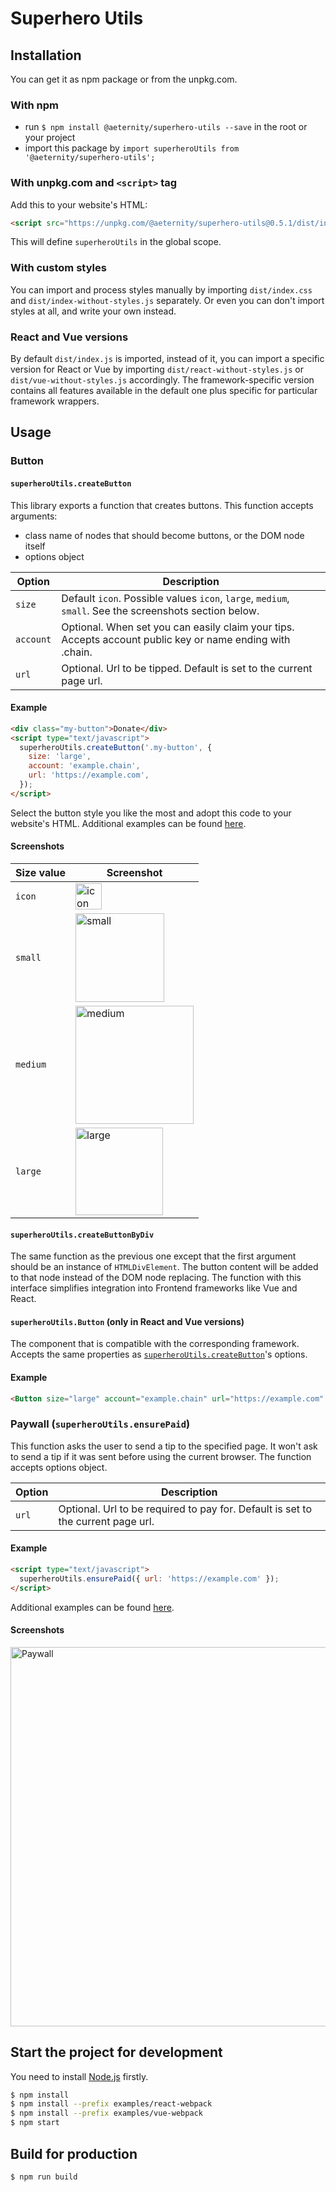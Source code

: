 # Superhero Utils

## Installation

You can get it as npm package or from the unpkg.com.

### With npm
- run `$ npm install @aeternity/superhero-utils --save` in the root or your project
- import this package by `import superheroUtils from '@aeternity/superhero-utils';`

### With unpkg.com and `<script>` tag
Add this to your website's HTML:
```html
<script src="https://unpkg.com/@aeternity/superhero-utils@0.5.1/dist/index.js"></script>
```
This will define `superheroUtils` in the global scope.

### With custom styles
You can import and process styles manually by importing `dist/index.css` and
`dist/index-without-styles.js` separately. Or even you can don't import styles at
all, and write your own instead.

### React and Vue versions
By default `dist/index.js` is imported, instead of it, you can import a specific
version for React or Vue by importing `dist/react-without-styles.js` or
`dist/vue-without-styles.js` accordingly. The framework-specific version contains
all features available in the default one plus specific for particular framework wrappers.

## Usage

### Button

#### `superheroUtils.createButton`
This library exports a function that creates buttons. This function accepts arguments:
- class name of nodes that should become buttons, or the DOM node itself
- options object

Option | Description
--- | ---
`size` | Default `icon`. Possible values `icon`, `large`, `medium`, `small`. See the screenshots section below.
`account` | Optional. When set you can easily claim your tips. Accepts account public key or name ending with .chain.
`url` | Optional. Url to be tipped. Default is set to the current page url.

#### Example

```html
<div class="my-button">Donate</div>
<script type="text/javascript">
  superheroUtils.createButton('.my-button', {
    size: 'large',
    account: 'example.chain',
    url: 'https://example.com',
  });
</script>
```
Select the button style you like the most and adopt this code to your website's HTML.
Additional examples can be found [here](examples/index.html).

#### Screenshots

Size value | Screenshot
--- | ---
`icon` | <img width="42" alt="icon" src="https://user-images.githubusercontent.com/13139371/96836940-57ebae00-144e-11eb-84f8-3a25e1e5da92.png">
`small` | <img width="142" alt="small" src="https://user-images.githubusercontent.com/13139371/81780933-01259400-9500-11ea-8d84-a2624b43edec.png">
`medium` | <img width="189" alt="medium" src="https://user-images.githubusercontent.com/13139371/96836937-56ba8100-144e-11eb-9e3b-4e4c92b9bbb4.png">
`large` | <img width="140" alt="large" src="https://user-images.githubusercontent.com/13139371/81780943-0387ee00-9500-11ea-8108-2e5939821a7b.png">

#### `superheroUtils.createButtonByDiv`

The same function as the previous one except that the first argument should be an
instance of `HTMLDivElement`. The button content will be added to that node instead of
the DOM node replacing. The function with this interface simplifies integration into
Frontend frameworks like Vue and React.

#### `superheroUtils.Button` (only in React and Vue versions)

The component that is compatible with the corresponding framework. Accepts the same
properties as [`superheroUtils.createButton`](#superheroutilscreatebutton)'s options. 

#### Example

```html
<Button size="large" account="example.chain" url="https://example.com" />
```

### Paywall (`superheroUtils.ensurePaid`)
This function asks the user to send a tip to the specified page. It won't ask to send a
tip if it was sent before using the current browser. The function accepts options object.

Option | Description
--- | ---
`url` | Optional. Url to be required to pay for. Default is set to the current page url.

#### Example

```html
<script type="text/javascript">
  superheroUtils.ensurePaid({ url: 'https://example.com' });
</script>
```
Additional examples can be found [here](examples/index.html).

#### Screenshots

<img width="607" alt="Paywall" src="https://user-images.githubusercontent.com/9007851/95088220-58d0d000-072b-11eb-8cd6-57052d40765c.png">

## Start the project for development

You need to install [Node.js](https://nodejs.org/) firstly.

```sh
$ npm install
$ npm install --prefix examples/react-webpack
$ npm install --prefix examples/vue-webpack
$ npm start
```

## Build for production

```sh
$ npm run build
```
